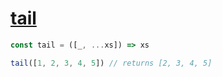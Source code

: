 # [tail](./README.md)

```js
const tail = ([_, ...xs]) => xs

tail([1, 2, 3, 4, 5]) // returns [2, 3, 4, 5]
```
